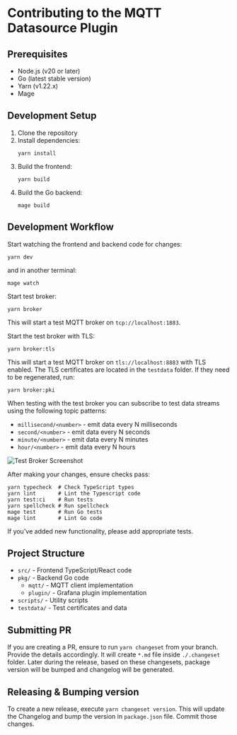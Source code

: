 # Contributing to the MQTT Datasource Plugin

## Prerequisites

- Node.js (v20 or later)
- Go (latest stable version)
- Yarn (v1.22.x)
- Mage

## Development Setup

1. Clone the repository
2. Install dependencies:
   ```
   yarn install
   ```
3. Build the frontend:
   ```
   yarn build
   ```
4. Build the Go backend:
   ```
   mage build
   ```

## Development Workflow

Start watching the frontend and backend code for changes:

```
yarn dev
```

and in another terminal:

```
mage watch
```

Start test broker:

```
yarn broker
```

This will start a test MQTT broker on `tcp://localhost:1883`.

Start the test broker with TLS:

```
yarn broker:tls
```

This will start a test MQTT broker on `tls://localhost:8883` with TLS enabled. The TLS certificates are located in the `testdata` folder. If they need to be regenerated, run:

```
yarn broker:pki
```

When testing with the test broker you can subscribe to test data streams using the following topic patterns:

- `millisecond/<number>` - emit data every N milliseconds
- `second/<number>` - emit data every N seconds
- `minute/<number>` - emit data every N minutes
- `hour/<number>` - emit data every N hours

![Test Broker Screenshot](./test_broker.gif)

After making your changes, ensure checks pass:

```
yarn typecheck  # Check TypeScript types
yarn lint       # Lint the Typescript code
yarn test:ci    # Run tests
yarn spellcheck # Run spellcheck
mage test       # Run Go tests
mage lint       # Lint Go code
```

If you've added new functionality, please add appropriate tests.

## Project Structure

- `src/` - Frontend TypeScript/React code
- `pkg/` - Backend Go code
  - `mqtt/` - MQTT client implementation
  - `plugin/` - Grafana plugin implementation
- `scripts/` - Utility scripts
- `testdata/` - Test certificates and data

## Submitting PR

If you are creating a PR, ensure to run `yarn changeset` from your branch. Provide the details accordingly. It will create `*.md` file inside `./.changeset` folder. Later during the release, based on these changesets, package version will be bumped and changelog will be generated.

## Releasing & Bumping version

To create a new release, execute `yarn changeset version`. This will update the Changelog and bump the version in `package.json` file. Commit those changes.
